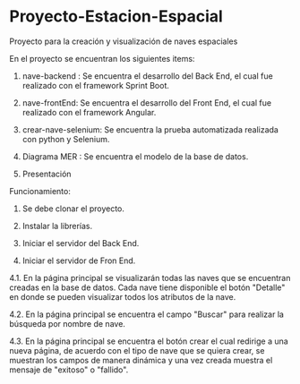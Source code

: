 # Proyecto-Estacion-Espacial
Proyecto para la creación y visualización de naves espaciales 

En el proyecto se encuentran los siguientes items:

1. nave-backend : Se encuentra el desarrollo del Back End, el cual fue realizado con el framework Sprint Boot.

2. nave-frontEnd: Se encuentra el desarrollo del Front End, el cual fue realizado con el framework Angular.

3. crear-nave-selenium: Se encuentra la prueba automatizada realizada con python y Selenium.

4. Diagrama MER : Se encuentra el modelo de la base de datos.

5. Presentación

Funcionamiento:

1. Se debe clonar el proyecto.

2. Instalar la librerías. 

3. Iniciar el servidor del Back End.

4. Iniciar el servidor de Fron End.

4.1. En la página principal se visualizarán todas las naves que se encuentran creadas en la base de datos. Cada nave tiene disponible el botón "Detalle"
     en donde se pueden visualizar todos los atributos de la nave.
     
4.2. En la página principal se encuentra el campo "Buscar" para realizar la búsqueda por nombre de nave.

4.3. En la página principal se encuentra el botón crear el cual redirige a una nueva página, de acuerdo con el tipo de nave que se quiera crear, se muestran los
     campos de manera dinámica y una vez creada muestra el mensaje de "exitoso" o "fallido".



